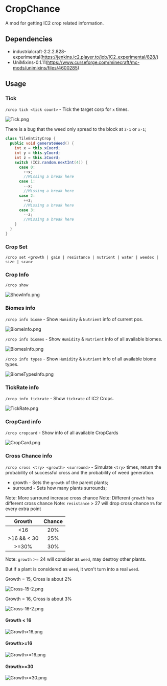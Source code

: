 # CropChance

A mod for getting IC2 crop related information.

## Dependencies

- industrialcraft-2:2.2.828-experimental(https://jenkins.ic2.player.to/job/IC2_experimental/828/)
- UniMixins-0.1.11(https://www.curseforge.com/minecraft/mc-mods/unimixins/files/4600285)

## Usage

### Tick

`/crop tick <tick count>` - Tick the target corp for `x` times.

![Tick.png](docs/Tick.png)

There is a bug that the weed only spread to the block at `z-1` or `x-1`;

```java
class TileEntityCrop {
  public void generateWeed() {
    int x = this.xCoord;
    int y = this.yCoord;
    int z = this.zCoord;
    switch (IC2.random.nextInt(4)) {
      case 0:
        ++x;
        //Missing a break here
      case 1:
        --x;
        //Missing a break here
      case 2:
        ++z;
        //Missing a break here
      case 3:
        --z;
        //Missing a break here
    }
  }
}
```

### Crop Set

`/crop set <growth | gain | resistance | nutrient | water | weedex | size | scan>`

### Crop Info

`/crop show`

![ShowInfo.png](docs/ShowInfo.png)

### Biomes info

`/crop info biome` - Show `Humidity` & `Nutrient` info of current pos.

![BiomeInfo.png](docs/BiomeInfo.png)

`/crop info biomes` - Show `Humidity` & `Nutrient` info of all available biomes.

![BiomesInfo.png](docs/BiomesInfo.png)

`/crop info types` - Show `Humidity` & `Nutrient` info of all available biome types.

![BiomeTypesInfo.png](docs/BiomeTypesInfo.png)

### TickRate info

`/crop info tickrate` - Show `tickrate` of IC2 Crops.

![TickRate.png](docs/TickRate.png)

### CropCard info

`/crop cropcard` - Show info of all available CropCards

![CropCard.png](docs/CropCard.png)

### Cross Chance info

`/crop cross <try> <growth> <surround>` - Simulate `<try>` times, return the probability of successful
cross and the probability of weed generation.

- growth - Sets the `growth` of the parent plants;
- surround - Sets how many plants surrounds;

Note: More surround increase cross chance
Note: Different `growth` has different cross chance
Note: `resistance` > 27 will drop cross chance `5%` for every extra point

|   Growth    | Chance |
|:-----------:|:------:|
|     <16     |  20%   |
| >16 && < 30 |  25%   |
|    >=30%    |  30%   |

Note: `growth` >= 24 will consider as `weed`, may destroy other plants.

But if a plant is considered as `weed`, it won't turn into a real `weed`.

Growth = 15, Cross is about 2%

![Cross-15-2.png](docs/Cross-15-2.png)

Growth = 16, Cross is about 3%

![Cross-16-2.png](docs/Cross-16-2.png)

#### Growth < 16

![Growth<16.png](docs/Growth-16.png)

#### Growth>=16

![Growth>=16.png](docs/Growth+16.png)

#### Growth>=30

![Growth>=30.png](docs/Growth+30.png)
